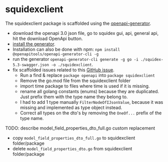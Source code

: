 # squidexclient

The squidexclient package is scaffolded using the [openapi-generator](https://github.com/OpenAPITools/openapi-generator).

- download the openapi 3.0 json file, go to squidex gui, api, general api, hit the download OpenApi button.
- [install the generator](https://github.com/OpenAPITools/openapi-generator#1---installation).
- Installation can also be done with npm: `npm install @openapitools/openapi-generator-cli -g`
- run the generator `openapi-generator-cli generate -g go -i ./squidex-5.3-swagger.json -o ./squidexclient`.
- fix scaffolded issues related to this [GitHub issue](https://github.com/OpenAPITools/openapi-generator/pull/2897).
  - Run a find & replace `package openapi` into `package squidexclient`
  - Remove the go.mod file from the squidexclient folder
  - import time package to files where time is used if it is missing.
  - rename all golang constants (enums) because they are duplicated. Just prefix them with the type name they belong to.
  - I had to add 1 type manually `FilterNodeOfIJsonValue`, because it was missing and implemented as type object instead.
  - Correct all types on the dto's by removing the `OneOf...` prefix of the type name.

TODO: describe model_field_properties_dto_full.go custom replacement

- copy `model_field_properties_dto_full.go` to squidexclient folder/package
- delete `model_field_properties_dto.go` from squidexclient folder/package
